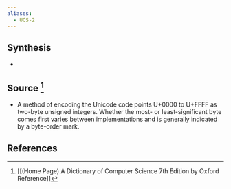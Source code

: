 ```yaml
---
aliases:
  - UCS-2
---
```

## Synthesis
- 
## Source [^1]
- A method of encoding the Unicode code points U+0000 to U+FFFF as two-byte unsigned integers. Whether the most- or least-significant byte comes first varies between implementations and is generally indicated by a byte-order mark.
## References

[^1]: [[(Home Page) A Dictionary of Computer Science 7th Edition by Oxford Reference]]